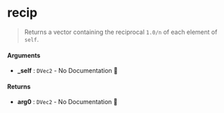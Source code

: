 # recip

>  Returns a vector containing the reciprocal `1.0/n` of each element of `self`.

#### Arguments

- **\_self** : `DVec2` \- No Documentation 🚧

#### Returns

- **arg0** : `DVec2` \- No Documentation 🚧